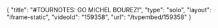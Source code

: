 {
    "title": "#TOURNOTES: GO MICHEL BOUREZ!",
    "type": "solo",
    "layout": "iframe-static",
    "videoId": "159358",
    "url": "\/tvpembed\/159358"
}